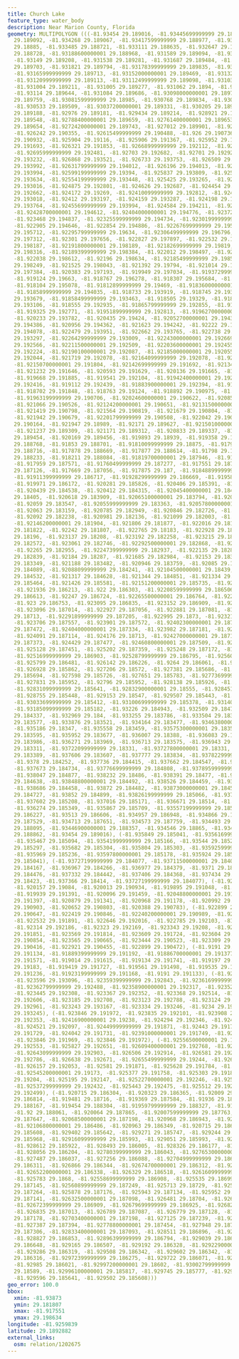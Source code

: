 ```yaml
---
title: Church Lake
feature_type: water_body
description: Near Marion County, Florida
geometry: MULTIPOLYGON (((-81.93454 29.189016, -81.93445699999999 29.189083, -81.934325
  29.189092, -81.934268 29.189067, -81.93417599999999 29.188977, -81.93390599999999
  29.18885, -81.933485 29.188721, -81.933111 29.188635, -81.932647 29.188663, -81.93242600000001
  29.188728, -81.93188600000001 29.188968, -81.931589 29.189094, -81.931499 29.189161,
  -81.93149 29.189208, -81.931538 29.189281, -81.931687 29.189484, -81.93180099999999
  29.189703, -81.931821 29.189794, -81.93178399999999 29.189835, -81.931727 29.189803,
  -81.93165999999999 29.189713, -81.93152000000001 29.189469, -81.931321 29.189201,
  -81.93120999999999 29.189113, -81.93112499999999 29.189098, -81.931032 29.189148,
  -81.931004 29.189211, -81.931005 29.189277, -81.931062 29.1894, -81.931139 29.189595,
  -81.93114 29.189644, -81.931084 29.189686, -81.93098000000001 29.189701, -81.930871
  29.189759, -81.93081599999999 29.18985, -81.930768 29.189834, -81.93074 29.189785,
  -81.930533 29.189509, -81.93037200000001 29.189331, -81.930205 29.189241, -81.93001099999999
  29.189188, -81.92976 29.189181, -81.929434 29.189214, -81.928921 29.189358, -81.92841199999999
  29.189548, -81.92788400000001 29.189659, -81.92761400000001 29.189653, -81.927454
  29.189654, -81.92724200000001 29.189743, -81.927012 29.189901, -81.926603 29.190133,
  -81.926242 29.190355, -81.92615499999999 29.190488, -81.926 29.190736, -81.92592399999999
  29.190932, -81.925904 29.19116, -81.925906 29.191367, -81.925952 29.191562, -81.926062
  29.191693, -81.926321 29.191853, -81.92668999999999 29.192112, -81.926857 29.192276,
  -81.92695999999999 29.192481, -81.92703 29.192682, -81.92701 29.192924, -81.92695000000001
  29.193232, -81.926868 29.193521, -81.926733 29.193753, -81.926509 29.193931, -81.926418
  29.193992, -81.92631799999999 29.194012, -81.926196 29.194013, -81.92608300000001
  29.193994, -81.92599199999999 29.19394, -81.925837 29.193809, -81.92568199999999
  29.193634, -81.92554199999999 29.193448, -81.925425 29.193265, -81.92518699999999
  29.193016, -81.924875 29.192801, -81.924626 29.192687, -81.924454 29.192647, -81.924266
  29.192662, -81.924172 29.19269, -81.92410099999999 29.192812, -81.92409000000001
  29.193018, -81.92412 29.193197, -81.924159 29.193287, -81.924198 29.193436, -81.92446099999999
  29.193764, -81.92455699999999 29.193994, -81.924584 29.194211, -81.924482 29.19444,
  -81.92428700000001 29.194612, -81.92404000000001 29.194776, -81.923728 29.194858,
  -81.923468 29.194837, -81.92325599999999 29.194734, -81.92301999999999 29.194566,
  -81.922905 29.194646, -81.922854 29.194886, -81.92267699999999 29.195495, -81.922692
  29.195712, -81.92295799999999 29.19634, -81.92306499999999 29.196796, -81.92307
  29.197312, -81.92301 29.197656, -81.922827 29.197897, -81.922532 29.198127, -81.922281
  29.198187, -81.92191800000001 29.198189, -81.92182699999999 29.19819, -81.921853
  29.198316, -81.92189399999999 29.198384, -81.922012 29.198497, -81.92205 29.198554,
  -81.922038 29.198612, -81.92196 29.198634, -81.92185499999999 29.198555, -81.921643
  29.198249, -81.921525 29.198043, -81.921392 29.19794, -81.921014 29.197656, -81.92065700000001
  29.197384, -81.920383 29.197193, -81.919949 29.197034, -81.91937299999999 29.196788,
  -81.919124 29.19663, -81.918767 29.196278, -81.918307 29.195684, -81.918173 29.195432,
  -81.918104 29.195078, -81.91812899999999 29.19469, -81.91836000000001 29.194276,
  -81.91858999999999 29.194035, -81.918733 29.193919, -81.918745 29.193792, -81.91873099999999
  29.193679, -81.91858499999999 29.193463, -81.918505 29.19329, -81.91847799999999
  29.193106, -81.918555 29.192935, -81.91865799999999 29.192855, -81.918986 29.192748,
  -81.919325 29.192771, -81.91951899999999 29.192813, -81.91962700000001 29.192939,
  -81.920233 29.193782, -81.920435 29.19424, -81.92052700000001 29.194366, -81.920671
  29.194386, -81.920956 29.194362, -81.921623 29.194242, -81.92222 29.194147, -81.92233899999999
  29.194078, -81.922479 29.193951, -81.922662 29.193765, -81.922738 29.193569, -81.922708
  29.193297, -81.92264299999999 29.193009, -81.92243000000001 29.192669, -81.922309
  29.192566, -81.92211500000001 29.192509, -81.92203600000001 29.192455, -81.92198
  29.192224, -81.92190100000001 29.192087, -81.92185000000001 29.192055, -81.921772
  29.192044, -81.921719 29.192078, -81.92164099999999 29.192078, -81.921603 29.192067,
  -81.92150700000001 29.191804, -81.92142699999999 29.191692, -81.92134900000001 29.191646,
  -81.921232 29.191646, -81.920593 29.191629, -81.920136 29.191665, -81.919877 29.191757,
  -81.919668 29.191885, -81.919541 29.192104, -81.91942400000001 29.192368, -81.91932199999999
  29.192416, -81.919112 29.192439, -81.91883900000001 29.192394, -81.918747 29.192304,
  -81.918702 29.191848, -81.918763 29.19124, -81.918892 29.190975, -81.919048 29.190872,
  -81.91963199999999 29.190706, -81.92024600000001 29.190622, -81.920856 29.190527,
  -81.921066 29.190526, -81.92124200000001 29.190651, -81.92131500000001 29.190719,
  -81.921419 29.190798, -81.921564 29.190819, -81.921679 29.190804, -81.921761 29.190796,
  -81.921942 29.190679, -81.92201799999999 29.190508, -81.922042 29.190348, -81.922028
  29.190164, -81.921947 29.18989, -81.92171 29.189627, -81.92150100000001 29.189411,
  -81.921237 29.189309, -81.921171 29.189312, -81.920833 29.189337, -81.92046999999999
  29.189454, -81.920169 29.189456, -81.919893 29.18939, -81.919358 29.189129, -81.918753
  29.188768, -81.91853 29.188701, -81.91810099999999 29.18875, -81.91793199999999
  29.188716, -81.917878 29.188669, -81.917877 29.188614, -81.91798 29.188476, -81.91817500000001
  29.188233, -81.918211 29.188084, -81.91819700000001 29.187946, -81.918117 29.187766,
  -81.917959 29.187571, -81.91760499999999 29.187277, -81.917551 29.187195, -81.917576
  29.187126, -81.917669 29.187056, -81.917875 29.187, -81.91848899999999 29.186891,
  -81.91911399999999 29.186717, -81.91928299999999 29.186669, -81.91958200000001 29.186496,
  -81.919971 29.186172, -81.920281 29.185826, -81.920406 29.185391, -81.920468 29.185,
  -81.920439 29.184538, -81.920412 29.184315, -81.92045400000001 29.184183, -81.920556
  29.18405, -81.920618 29.183909, -81.92065100000001 29.183794, -81.920635 29.18367,
  -81.92059 29.183547, -81.92055999999999 29.183363, -81.92057800000001 29.183239,
  -81.92063 29.183159, -81.920785 29.182949, -81.920846 29.182726, -81.920862 29.182439,
  -81.92092 29.182238, -81.920981 29.182136, -81.921099 29.182003, -81.921218 29.181942,
  -81.92146200000001 29.181904, -81.921806 29.181877, -81.922016 29.181846, -81.922229
  29.181822, -81.92242 29.181807, -81.922765 29.18183, -81.922928 29.18187, -81.92305399999999
  29.18196, -81.923137 29.18208, -81.923192 29.182258, -81.923215 29.182421, -81.923182
  29.182572, -81.923061 29.182746, -81.92292500000001 29.182868, -81.922809 29.182935,
  -81.92265 29.182955, -81.92247399999999 29.182937, -81.922135 29.182843, -81.921972
  29.182839, -81.92184 29.18287, -81.921685 29.182984, -81.92153 29.183197, -81.92137099999999
  29.183349, -81.921188 29.183482, -81.920946 29.183759, -81.92085 29.183922, -81.920839
  29.184089, -81.92088099999999 29.184241, -81.92104500000001 29.18439, -81.92124099999999
  29.184532, -81.921317 29.184628, -81.921344 29.184851, -81.921334 29.185109, -81.921378
  29.185464, -81.921426 29.185581, -81.92151200000001 29.185735, -81.921689 29.18597,
  -81.921936 29.186213, -81.922 29.186303, -81.92208599999999 29.186506, -81.922209
  29.186613, -81.92247 29.186724, -81.92265500000001 29.186764, -81.922887 29.186746,
  -81.923 29.186753, -81.923095 29.186835, -81.923152 29.186909, -81.923143 29.186972,
  -81.923096 29.187014, -81.922927 29.187056, -81.922881 29.187081, -81.92289100000001
  29.18713, -81.92291899999999 29.187205, -81.922995 29.1873, -81.923219 29.187423,
  -81.923706 29.187557, -81.923901 29.187572, -81.92402300000001 29.18753, -81.924059
  29.187472, -81.92404000000001 29.187334, -81.923982 29.187181, -81.924037 29.187131,
  -81.924091 29.187114, -81.924176 29.18713, -81.92427000000001 29.187187, -81.924357
  29.187373, -81.924429 29.187477, -81.92460800000001 29.187509, -81.924987 29.187498,
  -81.925128 29.187451, -81.925202 29.187359, -81.925248 29.187172, -81.925162 29.187024,
  -81.92516999999999 29.186903, -81.92528799999999 29.186795, -81.925603 29.186598,
  -81.925799 29.186481, -81.926142 29.186226, -81.9264 29.186061, -81.92665 29.185986,
  -81.926928 29.185862, -81.927206 29.18572, -81.927381 29.185686, -81.92748400000001
  29.185694, -81.927598 29.185726, -81.927651 29.185783, -81.92773699999999 29.185906,
  -81.927831 29.185952, -81.92796 29.185952, -81.928138 29.185926, -81.928247 29.18587,
  -81.92831099999999 29.185641, -81.92832900000001 29.18555, -81.928451 29.185492,
  -81.928755 29.185448, -81.929153 29.18547, -81.929507 29.185443, -81.92997 29.185423,
  -81.93033699999999 29.185412, -81.93100699999999 29.185378, -81.93140699999999 29.185317,
  -81.93185099999999 29.185182, -81.93226 29.184943, -81.932509 29.184737, -81.932765
  29.184337, -81.932969 29.184, -81.933255 29.183786, -81.933504 29.183644, -81.933708
  29.183577, -81.933876 29.183521, -81.934164 29.183477, -81.93463800000001 29.183499,
  -81.935186 29.18347, -81.935558 29.183459, -81.93575300000001 29.183507, -81.93587599999999
  29.183595, -81.935952 29.183677, -81.936007 29.18388, -81.936083 29.183954, -81.936178
  29.183986, -81.936271 29.183969, -81.936713 29.183575, -81.936943 29.1834, -81.937158
  29.183311, -81.93722099999999 29.18331, -81.93727800000001 29.18331, -81.937372
  29.183389, -81.937606 29.183607, -81.937777 29.183834, -81.93782299999999 29.184079,
  -81.9378 29.184252, -81.937736 29.184415, -81.937662 29.184547, -81.937653 29.184627,
  -81.937673 29.184734, -81.93776699999999 29.184808, -81.93789599999999 29.184854,
  -81.938047 29.184877, -81.938232 29.18486, -81.938391 29.18477, -81.93847100000001
  29.184638, -81.93848800000001 29.184492, -81.938526 29.184459, -81.938619 29.184442,
  -81.938686 29.184458, -81.93872 29.184482, -81.93873000000001 29.184578, -81.938688
  29.184727, -81.93852 29.184899, -81.93826199999999 29.185066, -81.937984 29.185156,
  -81.937602 29.185208, -81.937016 29.185171, -81.936671 29.18514, -81.936477 29.185199,
  -81.936274 29.185349, -81.935867 29.185709, -81.93557199999999 29.185923, -81.93535199999999
  29.186227, -81.93513 29.186606, -81.934957 29.186948, -81.934866 29.187251, -81.934797
  29.187529, -81.934713 29.187651, -81.934573 29.187759, -81.934493 29.18793, -81.934438
  29.188095, -81.93446900000001 29.188357, -81.934546 29.18865, -81.93456399999999
  29.188862, -81.93454 29.189016), (-81.935849 29.185041, -81.93561699999999 29.185043,
  -81.935467 29.185094, -81.93541999999999 29.185166, -81.93544 29.185239, -81.935535
  29.185297, -81.935682 29.185304, -81.935804 29.185303, -81.93592599999999 29.185269,
  -81.935969 29.185236, -81.93597800000001 29.185178, -81.935924 29.185082, -81.935849
  29.185041), (-81.93727199999999 29.184077, -81.93711500000001 29.184092, -81.937022
  29.184167, -81.936967 29.184266, -81.936977 29.184379, -81.9371 29.184444, -81.937219
  29.184476, -81.937332 29.184442, -81.937406 29.184368, -81.937434 29.184312, -81.93742399999999
  29.18423, -81.937366 29.18414, -81.93727199999999 29.184077), (-81.920388 29.190783,
  -81.920157 29.19084, -81.920013 29.190934, -81.919895 29.191048, -81.919872 29.191186,
  -81.919939 29.191391, -81.920096 29.191459, -81.92048800000001 29.191467, -81.92073499999999
  29.191397, -81.920879 29.191341, -81.920968 29.191178, -81.920992 29.191018, -81.9209
  29.190903, -81.920652 29.190803, -81.920388 29.190783), (-81.922899 29.190472, -81.922646
  29.190647, -81.922419 29.190846, -81.92240200000001 29.190989, -81.922465 29.191385,
  -81.922532 29.191891, -81.922646 29.192016, -81.922785 29.192103, -81.923002 29.192181,
  -81.92314 29.192186, -81.92323 29.192169, -81.923343 29.19208, -81.92354400000001
  29.191851, -81.923569 29.191814, -81.923609 29.191724, -81.923604 29.191209, -81.92362
  29.190854, -81.923565 29.190665, -81.923444 29.190523, -81.923309 29.190442, -81.923064
  29.190416, -81.922921 29.190455, -81.922899 29.190472), (-81.9191 29.191133, -81.91895599999999
  29.191134, -81.91889399999999 29.191192, -81.91886700000001 29.191377, -81.918935
  29.191571, -81.919014 29.191615, -81.919134 29.191741, -81.919197 29.191831, -81.919291
  29.19183, -81.919419 29.191727, -81.919561 29.191498, -81.919535 29.191394, -81.919349
  29.191236, -81.91923199999999 29.191168, -81.9191 29.191133), (-81.923478 29.193245,
  -81.923596 29.193096, -81.92359399999999 29.192843, -81.92361699999999 29.192661,
  -81.92362799999999 29.192488, -81.92358900000001 29.192317, -81.923523 29.192282,
  -81.923445 29.192308, -81.923367 29.192352, -81.923368 29.192514, -81.92329100000001
  29.192606, -81.923185 29.192708, -81.923123 29.192788, -81.923124 29.192857, -81.92315000000001
  29.192961, -81.923243 29.193167, -81.923334 29.193246, -81.9234 29.193268, -81.923478
  29.193245), (-81.923846 29.191972, -81.923835 29.192101, -81.923908 29.192255, -81.92400600000001
  29.192353, -81.92416900000001 29.19238, -81.924294 29.192346, -81.924425 29.192218,
  -81.924521 29.192097, -81.92449999999999 29.191871, -81.92443 29.191773, -81.92434799999999
  29.191729, -81.924042 29.191731, -81.92391000000001 29.191749, -81.923883 29.191876,
  -81.923846 29.191969, -81.923846 29.191972), (-81.92556500000001 29.192499, -81.925678
  29.192553, -81.925827 29.192651, -81.92609400000001 29.192768, -81.926339 29.192882,
  -81.92643099999999 29.192903, -81.926506 29.192914, -81.926581 29.192874, -81.926621
  29.192786, -81.926638 29.192671, -81.92655499999999 29.19244, -81.926456 29.192251,
  -81.926157 29.192053, -81.92581 29.191871, -81.925628 29.191784, -81.925552 29.191746,
  -81.92545200000001 29.19173, -81.925377 29.191758, -81.925303 29.191893, -81.925213
  29.19204, -81.925195 29.192147, -81.92522700000001 29.192246, -81.925313 29.192347,
  -81.92537299999999 29.192432, -81.925443 29.192475, -81.925512 29.192494, -81.92556500000001
  29.192499), (-81.920715 29.186304, -81.920323 29.186365, -81.92009 29.186515, -81.919742
  29.186814, -81.919481 29.18716, -81.919369 29.187584, -81.91936 29.187949, -81.919349
  29.188167, -81.919454 29.188304, -81.91959799999999 29.188327, -81.919833 29.188279,
  -81.92 29.188061, -81.920064 29.187865, -81.92007599999999 29.187763, -81.92017800000001
  29.187647, -81.92068500000001 29.187198, -81.920968 29.186943, -81.921097 29.186656,
  -81.92106800000001 29.186486, -81.920963 29.186349, -81.920715 29.186304), (-81.929502
  29.185608, -81.929402 29.185642, -81.929271 29.185747, -81.929244 29.185855, -81.92921699999999
  29.185968, -81.92916099999999 29.185993, -81.929051 29.185993, -81.928781 29.185913,
  -81.928612 29.185922, -81.928493 29.186005, -81.928326 29.186177, -81.928178 29.186211,
  -81.928056 29.186204, -81.92780399999999 29.186043, -81.92765300000001 29.186011,
  -81.927487 29.186037, -81.927256 29.186088, -81.92704999999999 29.186194, -81.926941
  29.186311, -81.926866 29.186344, -81.92674700000001 29.186312, -81.926616 29.186305,
  -81.92652200000001 29.186338, -81.926329 29.186518, -81.92616099999999 29.186652,
  -81.925783 29.1868, -81.92558699999999 29.186908, -81.925535 29.186997, -81.925555
  29.187145, -81.92560899999999 29.187249, -81.925713 29.18729, -81.92580599999999
  29.187264, -81.925878 29.187176, -81.925943 29.187134, -81.925952 29.187134, -81.92606499999999
  29.187141, -81.92632500000001 29.187098, -81.926481 29.18704, -81.926649 29.186926,
  -81.92672399999999 29.186909, -81.92679699999999 29.186925, -81.92682499999999 29.186963,
  -81.926835 29.187013, -81.926789 29.187087, -81.926779 29.187128, -81.92683599999999
  29.187178, -81.92703400000001 29.187198, -81.927125 29.187239, -81.927211 29.187337,
  -81.927387 29.187394, -81.92778800000001 29.187454, -81.927948 29.187423, -81.92813200000001
  29.187306, -81.92833400000001 29.187093, -81.928511 29.186896, -81.928601 29.186871,
  -81.928827 29.186853, -81.92896399999999 29.186794, -81.929039 29.186744, -81.929113
  29.186648, -81.929165 29.186507, -81.929192 29.186328, -81.92922900000001 29.186311,
  -81.929286 29.186319, -81.929508 29.186342, -81.929602 29.186342, -81.92969600000001
  29.186316, -81.92972399999999 29.186275, -81.929722 29.186071, -81.929766 29.186038,
  -81.92985 29.186021, -81.92997200000001 29.18602, -81.93002799999999 29.18597, -81.930037
  29.18589, -81.92996100000001 29.185817, -81.929745 29.185777, -81.929681 29.18572,
  -81.929596 29.185641, -81.929502 29.185608)))
geo_error: 100.0
bbox:
  xmin: -81.93873
  ymin: 29.181807
  xmax: -81.917551
  ymax: 29.198634
longitude: -81.9259839
latitude: 29.1892882
external_links:
  osm: relation/1202675
---
```

